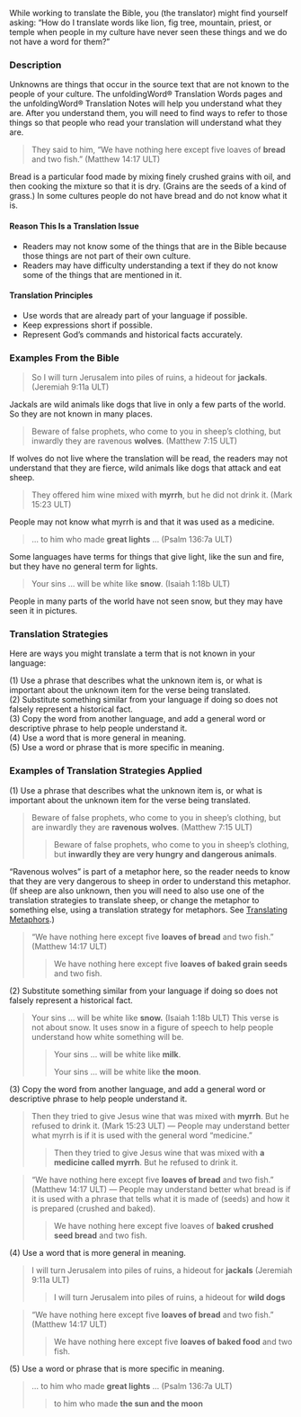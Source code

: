 While working to translate the Bible, you (the translator) might find yourself asking: “How do I translate words like lion, fig tree, mountain, priest, or temple when people in my culture have never seen these things and we do not have a word for them?”

### Description

Unknowns are things that occur in the source text that are not known to the people of your culture. The unfoldingWord® Translation Words pages and the unfoldingWord® Translation Notes will help you understand what they are. After you understand them, you will need to find ways to refer to those things so that people who read your translation will understand what they are.

>  They said to him, “We have nothing here except five loaves of **bread** and two fish.” (Matthew 14:17 ULT)

Bread is a particular food made by mixing finely crushed grains with oil, and then cooking the mixture so that it is dry. (Grains are the seeds of a kind of grass.) In some cultures people do not have bread and do not know what it is.

#### Reason This Is a Translation Issue

* Readers may not know some of the things that are in the Bible because those things are not part of their own culture.
* Readers may have difficulty understanding a text if they do not know some of the things that are mentioned in it.

#### Translation Principles

* Use words that are already part of your language if possible.
* Keep expressions short if possible.
* Represent God’s commands and historical facts accurately.

### Examples From the Bible

> So I will turn Jerusalem into piles of ruins, a hideout for **jackals**. (Jeremiah 9:11a ULT)

Jackals are wild animals like dogs that live in only a few parts of the world. So they are not known in many places.

> Beware of false prophets, who come to you in sheep’s clothing, but inwardly they are ravenous **wolves**. (Matthew 7:15 ULT)

If wolves do not live where the translation will be read, the readers may not understand that they are fierce, wild animals like dogs that attack and eat sheep.

> They offered him wine mixed with **myrrh**, but he did not drink it. (Mark 15:23 ULT)

People may not know what myrrh is and that it was used as a medicine.

> … to him who made **great lights** … (Psalm 136:7a ULT)

Some languages have terms for things that give light, like the sun and fire, but they have no general term for lights.

> Your sins … will be white like **snow**. (Isaiah 1:18b ULT)

People in many parts of the world have not seen snow, but they may have seen it in pictures.

### Translation Strategies

Here are ways you might translate a term that is not known in your language:

(1) Use a phrase that describes what the unknown item is, or what is important about the unknown item for the verse being translated.<br>
(2) Substitute something similar from your language if doing so does not falsely represent a historical fact.<br>
(3) Copy the word from another language, and add a general word or descriptive phrase to help people understand it.<br>
(4) Use a word that is more general in meaning.<br>
(5) Use a word or phrase that is more specific in meaning.

### Examples of Translation Strategies Applied

(1) Use a phrase that describes what the unknown item is, or what is important about the unknown item for the verse being translated.

> Beware of false prophets, who come to you in sheep’s clothing, but are inwardly they are **ravenous wolves**. (Matthew 7:15 ULT)
> > Beware of false prophets, who come to you in sheep’s clothing, but **inwardly they are very hungry and dangerous animals**.

“Ravenous wolves” is part of a metaphor here, so the reader needs to know that they are very dangerous to sheep in order to understand this metaphor. (If sheep are also unknown, then you will need to also use one of the translation strategies to translate sheep, or change the metaphor to something else, using a translation strategy for metaphors. See [Translating Metaphors](../figs-metaphor/01.md).)

> “We have nothing here except five **loaves of bread** and two fish.” (Matthew 14:17 ULT)
>
> > We have nothing here except five **loaves of baked grain seeds** and two fish.

(2) Substitute something similar from your language if doing so does not falsely represent a historical fact.

> Your sins … will be white like **snow.** (Isaiah 1:18b ULT) This verse is not about snow. It uses snow in a figure of speech to help people understand how white something will be.
>
> > Your sins … will be white like **milk**.
> >
> > Your sins … will be white like **the moon**.

(3) Copy the word from another language, and add a general word or descriptive phrase to help people understand it.

> Then they tried to give Jesus wine that was mixed with **myrrh**. But he refused to drink it. (Mark 15:23 ULT) — People may understand better what myrrh is if it is used with the general word “medicine.”
> > Then they tried to give Jesus wine that was mixed with **a medicine called myrrh**. But he refused to drink it.

> “We have nothing here except five **loaves of bread** and two fish.” (Matthew 14:17 ULT) — People may understand better what bread is if it is used with a phrase that tells what it is made of (seeds) and how it is prepared (crushed and baked).
>
> > We have nothing here except five loaves of **baked crushed seed bread** and two fish.

(4) Use a word that is more general in meaning.

> I will turn Jerusalem into piles of ruins, a hideout for **jackals** (Jeremiah 9:11a ULT)
>
> > I will turn Jerusalem into piles of ruins, a hideout for **wild dogs**

> “We have nothing here except five **loaves of bread** and two fish.” (Matthew 14:17 ULT)
>
> > We have nothing here except five **loaves of baked food** and two fish.

(5) Use a word or phrase that is more specific in meaning.

> … to him who made **great lights** … (Psalm 136:7a ULT)
>
> > to him who made **the sun and the moon**
